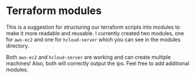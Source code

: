 # Terraform modules

This is a suggestion for structuring our terraform scripts into modules to make
it more readable and reusable.  I currently created two modules, one for
`aws-ec2` and one for `hcloud-server` which you can see in the modules
directory. 

Both `aws-ec2` and `hcloud-server` are working and can create multiple
machines! Also, both will correctly output the ips. Feel free to add additional
modules. 

